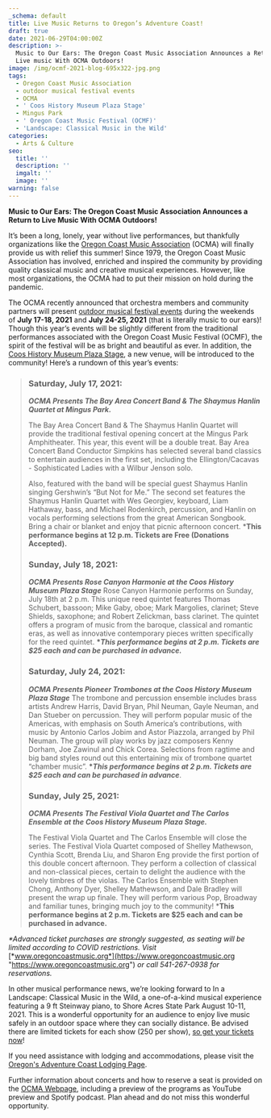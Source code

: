 ```yaml
---
_schema: default
title: Live Music Returns to Oregon’s Adventure Coast!
draft: true
date: 2021-06-29T04:00:00Z
description: >-
  Music to Our Ears: The Oregon Coast Music Association Announces a Return to
  Live music With OCMA Outdoors!
image: /img/ocmf-2021-blog-695x322-jpg.png
tags:
  - Oregon Coast Music Association
  - outdoor musical festival events
  - OCMA
  - ' Coos History Museum Plaza Stage'
  - Mingus Park
  - ' Oregon Coast Music Festival (OCMF)'
  - 'Landscape: Classical Music in the Wild'
categories:
  - Arts & Culture
seo:
  title: ''
  description: ''
  imgalt: ''
  image: ''
warning: false
---
```

**Music to Our Ears: The Oregon Coast Music Association Announces a Return to Live Music With OCMA Outdoors!**

It’s been a long, lonely, year without live performances, but thankfully organizations like the [Oregon Coast Music Association](http://www.oregoncoastmusic.org/) (OCMA) will finally provide us with relief this summer! Since 1979, the Oregon Coast Music Association has involved, enriched and inspired the community by providing quality classical music and creative musical experiences. However, like most organizations, the OCMA had to put their mission on hold during the pandemic.

The OCMA recently announced that orchestra members and community partners will present [outdoor musical festival events](https://www.oregoncoastmusic.org/) during the weekends of **July 17-18, 2021** and **July 24-25, 2021** (that is literally music to our ears)! Though this year’s events will be slightly different from the traditional performances associated with the Oregon Coast Music Festival (OCMF), the spirit of the festival will be as bright and beautiful as ever. In addition, the [Coos History Museum Plaza Stage](https://cooshistory.org/), a new venue, will be introduced to the community! Here’s a rundown of this year’s events:

> ### Saturday, July 17, 2021:
>
> ***OCMA Presents The Bay Area Concert Band & The Shaymus Hanlin Quartet at Mingus Park.***
>
> The Bay Area Concert Band & The Shaymus Hanlin Quartet will provide the traditional festival opening concert at the Mingus Park Amphitheater. This year, this event will be a double treat. Bay Area Concert Band Conductor Simpkins has selected several band classics to entertain audiences in the first set, including the Ellington/Cacavas - Sophisticated Ladies with a Wilbur Jenson solo.
>
> Also, featured with the band will be special guest Shaymus Hanlin singing Gershwin’s “But Not for Me.” The second set features the Shaymus Hanlin Quartet with Wes Georgiev, keyboard, Liam Hathaway, bass, and Michael Rodenkirch, percussion, and Hanlin on vocals performing selections from the great American Songbook. Bring a chair or blanket and enjoy that picnic afternoon concert. \***This performance begins at 12 p.m. Tickets are Free (Donations Accepted).**
>
> ### Sunday, July 18, 2021:
>
> ***OCMA Presents Rose Canyon Harmonie at the Coos History Museum Plaza Stage***
> Rose Canyon Harmonie performs on Sunday, July 18th at 2 p.m. This unique reed quintet features Thomas Schubert, bassoon; Mike Gaby, oboe; Mark Margolies, clarinet; Steve Shields, saxophone; and Robert Zelickman, bass clarinet. The quintet offers a program of music from the baroque, classical and romantic eras, as well as innovative contemporary pieces written specifically for the reed quintet. **\**This performance begins at 2 p.m. Tickets are $25 each and can be purchased in advance.***
>
> ### Saturday, July 24, 2021:
>
> ***OCMA Presents Pioneer Trombones at the Coos History Museum Plaza Stage***
> The trombone and percussion ensemble includes brass artists Andrew Harris, David Bryan, Phil Neuman, Gayle Neuman, and Dan Stueber on percussion. They will perform popular music of the Americas, with emphasis on South America’s contributions, with music by Antonio Carlos Jobim and Astor Piazzola, arranged by Phil Neuman. The group will play works by jazz composers Kenny Dorham, Joe Zawinul and Chick Corea. Selections from ragtime and big band styles round out this entertaining mix of trombone quartet “chamber music”. **\**This performance begins at 2 p.m. Tickets are $25 each and can be purchased in advance***.
>
> ### Sunday, July 25, 2021:
>
> ***OCMA Presents The Festival Viola Quartet and The Carlos Ensemble at the Coos History Museum Plaza Stage.***
>
> The Festival Viola Quartet and The Carlos Ensemble will close the series. The Festival Viola Quartet composed of Shelley Mathewson, Cynthia Scott, Brenda Liu, and Sharon Eng provide the first portion of this double concert afternoon. They perform a collection of classical and non-classical pieces, certain to delight the audience with the lovely timbres of the violas. The Carlos Ensemble with Stephen Chong, Anthony Dyer, Shelley Mathewson, and Dale Bradley will present the wrap up finale. They will perform various Pop, Broadway and familiar tunes, bringing much joy to the community! \***This performance begins at 2 p.m. Tickets are $25 each and can be purchased in advance.**

*\*Advanced ticket purchases are strongly suggested, as seating will be limited according to COVID restrictions. Visit* [*www.oregoncoastmusic.org*](https://www.oregoncoastmusic.org "https://www.oregoncoastmusic.org") *or call 541-267-0938 for reservations.*

In other musical performance news, we’re looking forward to In a Landscape: Classical Music in the Wild, a one-of-a-kind musical experience featuring a 9 ft Steinway piano, to Shore Acres State Park August 10-11, 2021. This is a wonderful opportunity for an audience to enjoy live music safely in an outdoor space where they can socially distance. Be advised there are limited tickets for each show (250 per show), [so get your tickets now](https://www.oregonsadventurecoast.com/event/in-a-landscape-classical-music-in-the-wild/)!

If you need assistance with lodging and accommodations, please visit the [Oregon's Adventure Coast Lodging Page](https://www.oregonsadventurecoast.com/lodging/).

Further information about concerts and how to reserve a seat is provided on the [OCMA Webpage](https://www.oregoncoastmusic.org), including a preview of the programs as YouTube preview and Spotify podcast. Plan ahead and do not miss this wonderful opportunity.